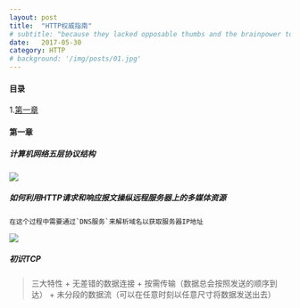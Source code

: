 ```yaml
---
layout: post
title:  "HTTP权威指南"
# subtitle: "because they lacked opposable thumbs and the brainpower to build a space program."
date:   2017-05-30
category: HTTP
# background: '/img/posts/01.jpg'
---
```


#### 目录
1.<a href="#1">第一章<a/>

<a id="1" href="javascript:void(0)"></a>
#### 第一章

##### 计算机网络五层协议结构
![](http://img.hb.aicdn.com/8194fc8b8384808bca2cb20ef6d52f9f890fefffd196-jpCich_fw658)

##### 如何利用HTTP请求和响应报文操纵远程服务器上的多媒体资源

    在这个过程中需要通过`DNS服务`来解析域名以获取服务器IP地址

![](http://img.hb.aicdn.com/e84c3c06b84c0c498968f5d6af4fdfca474eb4333423d-1kxxgz_fw658)

##### 初识TCP

> 三大特性
    + 无差错的数据连接
    + 按需传输（数据总会按照发送的顺序到达）
    + 未分段的数据流（可以在任意时刻以任意尺寸将数据发送出去）